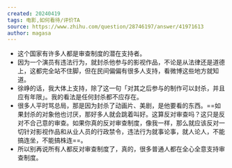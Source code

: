 ```yaml
---
created: 20240419
tags: 电影,如何看待/评价TA
source: https://www.zhihu.com/question/28746197/answer/41971613
author: magasa
---
```


- 这个国家有许多人都是审查制度的潜在支持者。
- 因为一个演员有违法行为，就封杀他参与的影视作品，不论是从法律还是道德上，这都完全站不住脚，但在民间偏偏有很多人支持，看微博这些地方就知道。
- 徐峥的话，我大体上支持，除了这一句「对其之后参与的制作可以封杀，并且应有年限」。我的看法是任何封杀都不应存在。
- 很多人平时骂总局，那是因为封杀了动画片、美剧，是他要看的东西。==如果封杀的对象他也讨厌，那好多人就会跳着叫好。这算反对审查吗？这只是反对不合己意的审查。如果你真的反对审查制度，像我一样，那么就应该反对一切针对影视作品和从业人员的行政禁令，违法行为就事论事，就人论人，不能搞连坐，不能搞株连==。
- 所以别再说所有人都反对审查制度了，真的，很多普通人都在全心全意支持审查制度。